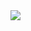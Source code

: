 <!--<a href="https://github.com/anuraghazra/github-readme-stats">
  <img align="center" src="https://github-readme-stats.vercel.app/api?username=fatihbalsoy&count_private=true&show_icons=true&include_all_commits=true&hide_border=true&hide_title=true&theme=transparent&rank_icon=github" />
</a>-->
<a href="https://github.com/anuraghazra/github-readme-stats">
  <img align="center" src="https://github-readme-stats.vercel.app/api/top-langs/?username=fatihbalsoy&langs_count=10&hide_title=true&hide_border=true&layout=compact&theme=transparent" />
</a>
<p></p>
<!--<a>
  <img align="center" src="https://komarev.com/ghpvc/?username=fatihbalsoy&style=for-the-badge&color=blue" />
</a>-->
